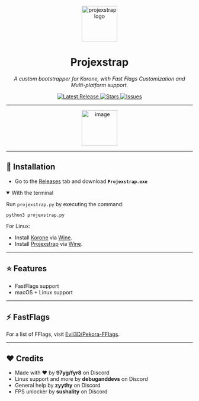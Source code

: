 <p align="center">
  <img width="96" height="96" alt="projexstrap logo" src="https://i.imgur.com/UjGSiaf.png" />
</p>
<h1 align="center">Projexstrap</h1>

<p align="center">
  <i>A custom bootstrapper for Korone, with Fast Flags Customization and Multi-platform support.</i>
</p>

<p align="center">
  <a href="https://github.com/novalitic/projexstrap/releases">
    <img src="https://img.shields.io/github/v/release/novalitic/projexstrap?style=flat-square&color=blue" alt="Latest Release">
  </a>
  <a href="https://github.com/novalitic/projexstrap/stargazers">
    <img src="https://img.shields.io/github/stars/novalitic/projexstrap?style=flat-square&color=yellow" alt="Stars">
  </a>
  <a href="https://github.com/novalitic/projexstrap/issues">
    <img src="https://img.shields.io/github/issues/novalitic/projexstrap?style=flat-square&color=red" alt="Issues">
  </a>
</p>

---

<p align="center">
  <img width="96" height="96" alt="image" src="https://i.imgur.com/UjGSiaf.png" />
</p>

---

## 🚀 Installation
- Go to the [Releases](https://github.com/novalitic/projexstrap/releases) tab and download **`Projexstrap.exe`**
<details open>

<summary>With the terminal</summary>

Run `projexstrap.py` by executing the command:
```
python3 projexstrap.py
```

</details>

For Linux:  
- Install [Korone](https://pekora.zip/download2) via [Wine](https://www.winehq.org).
- Install [Projexstrap](https://github.com/novalitic/projexstrap/releases) via [Wine](https://www.winehq.org).

---

## ⭐ Features
- FastFlags support
- macOS + Linux support

---

## ⚡ FastFlags
For a list of FFlags, visit [Evil3D/Pekora-FFlags](https://github.com/Evil3D/Pekora-FFlags).

---

## ❤️ Credits
- Made with ❤️ by **97yg/fyr8** on Discord
- Linux support and more by **debuganddevs** on Discord
- General help by **zyythy** on Discord
- FPS unlocker by **sushality** on Discord
